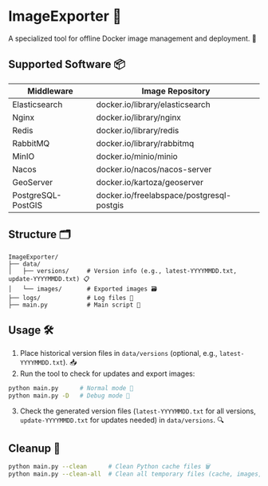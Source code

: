 # ImageExporter 🐳

A specialized tool for offline Docker image management and deployment. 🚢

## Supported Software 📦 

| Middleware           | Image Repository                          |
| -------------------- | ----------------------------------------- |
| Elasticsearch         | docker.io/library/elasticsearch           |
| Nginx                 | docker.io/library/nginx                   |
| Redis                 | docker.io/library/redis                   |
| RabbitMQ              | docker.io/library/rabbitmq                |
| MinIO                 | docker.io/minio/minio                     |
| Nacos                 | docker.io/nacos/nacos-server              |
| GeoServer             | docker.io/kartoza/geoserver               |
| PostgreSQL-PostGIS    | docker.io/freelabspace/postgresql-postgis |

## Structure 🗂️

```
ImageExporter/
├── data/
│   ├── versions/     # Version info (e.g., latest-YYYYMMDD.txt, update-YYYYMMDD.txt) 📋
│   └── images/       # Exported images 🗃️
├── logs/             # Log files 📜
├── main.py           # Main script 🚀
```

## Usage 🛠️

1. Place historical version files in `data/versions` (optional, e.g., `latest-YYYYMMDD.txt`). 📥
2. Run the tool to check for updates and export images:

```bash
python main.py      # Normal mode 🌟
python main.py -D   # Debug mode 🐞
```

3. Check the generated version files (`latest-YYYYMMDD.txt` for all versions, `update-YYYYMMDD.txt` for updates needed) in `data/versions`. 🔍

## Cleanup 🧹

```bash
python main.py --clean      # Clean Python cache files 🗑️
python main.py --clean-all  # Clean all temporary files (cache, images, logs, today's versions) 🗑️🔥
```
